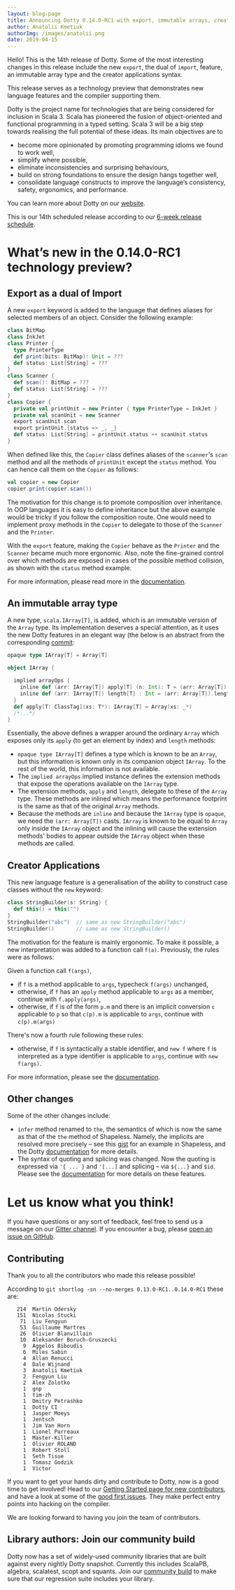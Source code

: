 ```yaml
---
layout: blog-page
title: Announcing Dotty 0.14.0-RC1 with export, immutable arrays, creator applications and more
author: Anatolii Kmetiuk
authorImg: /images/anatolii.png
date: 2019-04-15
---
```


Hello! This is the 14th release of Dotty. Some of the most interesting changes in this release include the new `export`, the dual of `import`, feature, an immutable array type and the creator applications syntax.

This release serves as a technology preview that demonstrates new
language features and the compiler supporting them.

Dotty is the project name for technologies that are being considered for
inclusion in Scala 3. Scala has pioneered the fusion of object-oriented and
functional programming in a typed setting. Scala 3 will be a big step towards
realising the full potential of these ideas. Its main objectives are to

- become more opinionated by promoting programming idioms we found to work well,
- simplify where possible,
- eliminate inconsistencies and surprising behaviours,
- build on strong foundations to ensure the design hangs together well,
- consolidate language constructs to improve the language’s consistency, safety, ergonomics, and
  performance.

You can learn more about Dotty on our [website](https://dotty.epfl.ch).

<!--more-->

This is our 14th scheduled release according to our
[6-week release schedule](https://dotty.epfl.ch/docs/usage/version-numbers.html).

# What’s new in the 0.14.0-RC1 technology preview?

## Export as a dual of Import

A new `export` keyword is added to the language that defines aliases for selected members of an object. Consider the following example:

```scala
class BitMap
class InkJet
class Printer {
  type PrinterType
  def print(bits: BitMap): Unit = ???
  def status: List[String] = ???
}
class Scanner {
  def scan(): BitMap = ???
  def status: List[String] = ???
}
class Copier {
  private val printUnit = new Printer { type PrinterType = InkJet }
  private val scanUnit = new Scanner
  export scanUnit.scan
  export printUnit.{status => _, _}
  def status: List[String] = printUnit.status ++ scanUnit.status
}
```

When defined like this, the `Copier` class defines aliases of the `scanner`'s `scan` method and all the methods of `printUnit` except the `status` method. You can hence call them on the `Copier` as follows:

```scala
val copier = new Copier
copier.print(copier.scan())
```

The motivation for this change is to promote composition over inheritance. In OOP languages it is easy to define inheritance but the above example would be tricky if you follow the composition route. One would need to implement proxy methods in the `Copier` to delegate to those of the `Scanner` and the `Printer`.

With the `export` feature, making the `Copier` behave as the `Printer` and the `Scanner` became much more ergonomic. Also, note the fine-grained control over which methods are exposed in cases of the possible method collision, as shown with the `status` method example.

For more information, please read more in the [documentation](https://dotty.epfl.ch/docs/reference/other-new-features/export.html).


## An immutable array type
A new type, `scala.IArray[T]`, is added, which is an immutable version of the `Array` type. Its implementation deserves a special attention, as it uses the new Dotty features in an elegant way (the below is an abstract from the corresponding [commit](https://github.com/lampepfl/dotty/commit/af2a0e66eb4b1204eac5dcb1d979486b92ef93d7#diff-156dc405d9f228bbc0fe406dfba63f65):

```scala
opaque type IArray[T] = Array[T]

object IArray {

  implied arrayOps {
    inline def (arr: IArray[T]) apply[T] (n: Int): T = (arr: Array[T]).apply(n)
    inline def (arr: IArray[T]) length[T] : Int = (arr: Array[T]).length
  }
  def apply[T: ClassTag](xs: T*): IArray[T] = Array(xs: _*)
  /*...*/
}
```

Essentially, the above defines a wrapper around the ordinary `Array` which exposes only its `apply` (to get an element by index) and `length` methods:

- `opaque type IArray[T]` defines a type which is known to be an `Array`, but this information is known only in its companion object `IArray`. To the rest of the world, this information is not available.
- The `implied arrayOps` implied instance defines the extension methods that expose the operations available on the `IArray` type.
- The extension methods, `apply` and `length`, delegate to these of the `Array` type. These methods are inlined which means the performance footprint is the same as that of the original `Array` methods.
- Because the methods are `inline` and because the `IArray` type is `opaque`, we need the `(arr: Array[T])` casts. `IArray` is known to be equal to `Array` only inside the `IArray` object and the inlining will cause the extension methods' bodies to appear outside the `IArray` object when these methods are called.

## Creator Applications
This new language feature is a generalisation of the ability to construct case classes without the `new` keyword:

```scala
class StringBuilder(s: String) {
  def this() = this("")
}
StringBuilder("abc")  // same as new StringBuilder("abc")
StringBuilder()       // same as new StringBuilder()
```

The motivation for the feature is mainly ergonomic. To make it possible, a new interpretation was added to a function call `f(a)`. Previously, the rules were as follows:

Given a function call `f(args)`,

 - if `f` is a method applicable to `args`, typecheck `f(args)` unchanged,
 - otherwise, if `f` has an `apply` method applicable to `args` as a member, continue with `f.apply(args)`,
 - otherwise, if `f` is of the form `p.m` and there is an implicit conversion `c` applicable to `p` so that `c(p).m` is applicable to `args`, continue with  `c(p).m(args)`

 There's now a fourth rule following these rules:

 - otherwise, if `f` is syntactically a stable identifier, and `new f` where `f` is interpreted as a type identifier is applicable to `args`, continue with `new f(args)`.

For more information, please see the [documentation](https://dotty.epfl.ch/docs/reference/other-new-features/creator-applications.html).

## Other changes

Some of the other changes include:

- `infer` method renamed to `the`, the semantics of which is now the same as that of the `the` method of Shapeless. Namely, the implicits are resolved more precisely – see this [gist](https://gist.github.com/milessabin/8833a1dbf7e8245b30f8) for an example in Shapeless, and the Dotty [documentation](https://dotty.epfl.ch/docs/reference/contextual/given-clauses.html#querying-implied-instances) for more details.
- The syntax of quoting and splicing was changed. Now the quoting is expressed via `'{ ... }` and `'[...]` and splicing – via `${...}` and `$id`. Please see the [documentation](https://dotty.epfl.ch/docs/reference/metaprogramming/macros.html) for more details on these features.

# Let us know what you think!

If you have questions or any sort of feedback, feel free to send us a message on our
[Gitter channel](https://gitter.im/lampepfl/dotty). If you encounter a bug, please
[open an issue on GitHub](https://github.com/lampepfl/dotty/issues/new).

## Contributing

Thank you to all the contributors who made this release possible!

According to `git shortlog -sn --no-merges 0.13.0-RC1..0.14.0-RC1` these are:

```
   214  Martin Odersky
   151  Nicolas Stucki
    71  Liu Fengyun
    53  Guillaume Martres
    26  Olivier Blanvillain
    10  Aleksander Boruch-Gruszecki
     9  Aggelos Biboudis
     6  Miles Sabin
     4  Allan Renucci
     4  Dale Wijnand
     3  Anatolii Kmetiuk
     2  Fengyun Liu
     2  Alex Zolotko
     1  gnp
     1  tim-zh
     1  Dmitry Petrashko
     1  Dotty CI
     1  Jasper Moeys
     1  Jentsch
     1  Jim Van Horn
     1  Lionel Parreaux
     1  Master-Killer
     1  Olivier ROLAND
     1  Robert Stoll
     1  Seth Tisue
     1  Tomasz Godzik
     1  Victor
```

If you want to get your hands dirty and contribute to Dotty, now is a good time to get involved!
Head to our [Getting Started page for new contributors](https://dotty.epfl.ch/docs/contributing/getting-started.html),
and have a look at some of the [good first issues](https://github.com/lampepfl/dotty/issues?q=is%3Aissue+is%3Aopen+label%3Aexp%3Anovice).
They make perfect entry points into hacking on the compiler.

We are looking forward to having you join the team of contributors.

## Library authors: Join our community build

Dotty now has a set of widely-used community libraries that are built against every nightly Dotty
snapshot. Currently this includes ScalaPB, algebra, scalatest, scopt and squants.
Join our [community build](https://github.com/lampepfl/dotty-community-build)
to make sure that our regression suite includes your library.

[Scastie]: https://scastie.scala-lang.org/?target=dotty

[@odersky]: https://github.com/odersky
[@DarkDimius]: https://github.com/DarkDimius
[@smarter]: https://github.com/smarter
[@felixmulder]: https://github.com/felixmulder
[@nicolasstucki]: https://github.com/nicolasstucki
[@liufengyun]: https://github.com/liufengyun
[@OlivierBlanvillain]: https://github.com/OlivierBlanvillain
[@biboudis]: https://github.com/biboudis
[@allanrenucci]: https://github.com/allanrenucci
[@Blaisorblade]: https://github.com/Blaisorblade
[@Duhemm]: https://github.com/Duhemm
[@AleksanderBG]: https://github.com/AleksanderBG
[@milessabin]: https://github.com/milessabin
